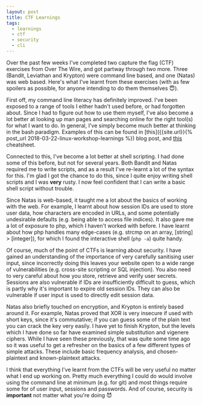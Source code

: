 ```yaml
---
layout: post
title: CTF Learnings
tags:
  - learnings
  - ctf
  - security
  - cli
---
```


Over the past few weeks I've completed two capture the flag (CTF) exercises from Over The Wire, and got partway through two more. Three (Bandit, Leviathan and Krypton) were command line based, and one (Natas) was web based. Here's what I've learnt from these exercises (with as few spoilers as possible, for anyone intending to do them themselves :innocent:).

First off, my command line literacy has definitely improved. I've been exposed to a range of tools I either hadn't used before, or had forgotten about. Since I had to figure out how to use them myself, I've also become a lot better at looking up man pages and searching online for the right tool(s) for what I want to do. In general, I've simply become much better at thinking in the bash paradigm. Examples of this can be found in [this]({{site.url}}{% post_url 2018-03-22-linux-workshop-learnings %}) blog post, and [this]({{site.url}}/cheatsheets/cli_cheatsheet.pdf) cheatsheet.

Connected to this, I've become a lot better at shell scripting. I had done some of this before, but not for several years. Both Bandit and Natas required me to write scripts, and as a result I've re-learnt a lot of the syntax for this. I'm glad I got the chance to do this, since I quite enjoy writing shell scripts and I was **very** rusty. I now feel confident that I can write a basic shell script without trouble.

Since Natas is web-based, it taught me a lot about the basics of working with the web. For example, I learnt about how session IDs are used to store user data, how characters are encoded in URLs, and some potentially undesirable defaults (e.g. being able to access file indices).  It also gave me a lot of exposure to php, which I haven't worked with before. I have learnt about how php handles many edge-cases (e.g. strcmp on an array, [string] > [integer]), for which I found the interactive shell (`php -a`) quite handy.

Of course, much of the point of CTFs is learning about security. I have gained an understanding of the importance of very carefully sanitising user input, since incorrectly doing this leaves your website open to a wide range of vulnerabilities (e.g. cross-site scripting or SQL injection). You also need to very careful about how you store, retrieve and verify user secrets. Sessions are also vulnerable if IDs are insufficiently difficult to guess, which is partly why it's important to expire old session IDs. They can also be vulnerable if user input is used to directly edit session data.

Natas also briefly touched on encryption, and Krypton is entirely based around it. For example, Natas proved that XOR is very insecure if used with short keys, since it's commutative; if you can guess some of the plain text you can crack the key very easily. I have yet to finish Krypton, but the levels which I have done so far have examined simple substitution and vigenere ciphers. While I have seen these previously, that was quite some time ago so it was useful to get a refresher on the basics of a few different types of simple attacks. These include basic frequency analysis, and chosen-plaintext and known-plaintext attacks.

I think that everything I've learnt from the CTFs will be very useful no matter what I end up working on. Pretty much everything I could do would involve using the command line at minimum (e.g. for git) and most things require some for of user input, sessions and passwords. And of course, security is **important** not matter what you're doing :smiling_imp:
